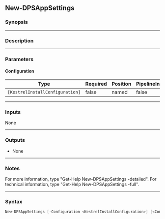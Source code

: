 New-DPSAppSettings
------------------

### Synopsis

---

### Description

---

### Parameters
#### **Configuration**

|Type                           |Required|Position|PipelineInput|
|-------------------------------|--------|--------|-------------|
|`[KestrelInstallConfiguration]`|false   |named   |false        |

---

### Inputs
None

---

### Outputs
* None

---

### Notes
For more information, type "Get-Help New-DPSAppSettings -detailed". For technical information, type "Get-Help New-DPSAppSettings -full".

---

### Syntax
```PowerShell
New-DPSAppSettings [-Configuration <KestrelInstallConfiguration>] [<CommonParameters>]
```
